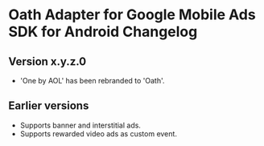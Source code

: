 # Oath Adapter for Google Mobile Ads SDK for Android Changelog

## Version x.y.z.0

- 'One by AOL' has been rebranded to 'Oath'.

## Earlier versions

- Supports banner and interstitial ads.
- Supports rewarded video ads as custom event.

